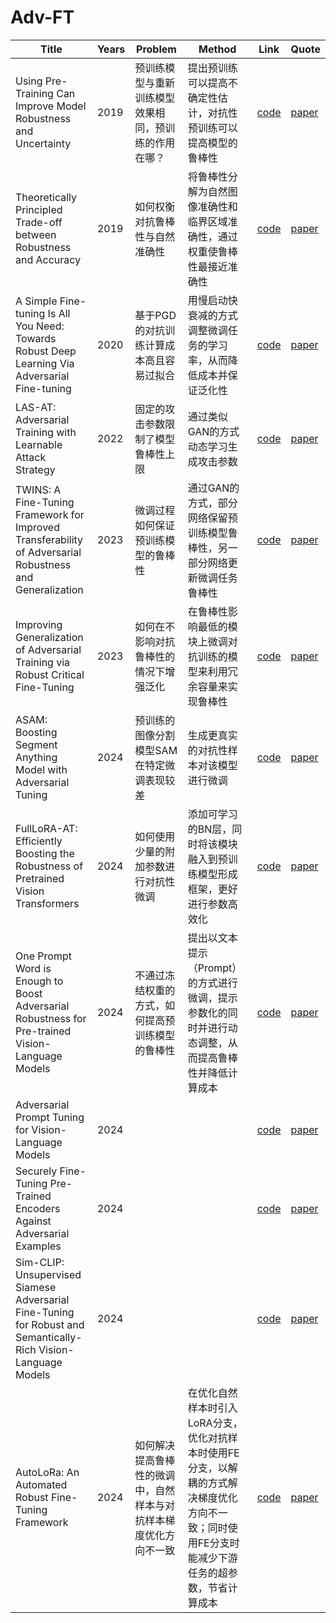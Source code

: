 # Adv-FT

| Title | Years | Problem | Method | Link | Quote |
| --- | --- | --- | --- | --- | --- |
| Using Pre-Training Can Improve Model Robustness and Uncertainty | 2019 | 预训练模型与重新训练模型效果相同，预训练的作用在哪？ | 提出预训练可以提高不确定性估计，对抗性预训练可以提高模型的鲁棒性 | [code](https://github.com/hendrycks/pre-training) | [paper](https://arxiv.org/pdf/1901.09960) |
| Theoretically Principled Trade-off between Robustness and Accuracy | 2019 | 如何权衡对抗鲁棒性与自然准确性 | 将鲁棒性分解为自然图像准确性和临界区域准确性，通过权重使鲁棒性最接近准确性 | [code](https://github.com/yaodongyu/TRADES) | [paper](https://arxiv.org/pdf/1901.08573) |
| A Simple Fine-tuning Is All You Need: Towards Robust Deep Learning Via Adversarial Fine-tuning | 2020 | 基于PGD的对抗训练计算成本高且容易过拟合 | 用慢启动快衰减的方式调整微调任务的学习率，从而降低成本并保证泛化性 | [code]() | [paper](https://arxiv.org/pdf/2012.13628) |
| LAS-AT: Adversarial Training with Learnable Attack Strategy | 2022 | 固定的攻击参数限制了模型鲁棒性上限 | 通过类似GAN的方式动态学习生成攻击参数 | [code](https://github.com/jiaxiaojunQAQ/LAS-AT) | [paper](https://arxiv.org/pdf/2203.06616) |
| TWINS: A Fine-Tuning Framework for Improved Transferability of Adversarial Robustness and Generalization | 2023 | 微调过程如何保证预训练模型的鲁棒性 | 通过GAN的方式，部分网络保留预训练模型鲁棒性，另一部分网络更新微调任务鲁棒性 | [code](https://github.com/ziquanliu/CVPR2023-TWINS) | [paper](https://arxiv.org/pdf/2303.11135) |
| Improving Generalization of Adversarial Training via Robust Critical Fine-Tuning | 2023 | 如何在不影响对抗鲁棒性的情况下增强泛化 | 在鲁棒性影响最低的模块上微调对抗训练的模型来利用冗余容量来实现鲁棒性 | [code](https://github.com/microsoft/robustlearn) | [paper](https://arxiv.org/pdf/2308.02533) |
| ASAM: Boosting Segment Anything Model with Adversarial Tuning | 2024 | 预训练的图像分割模型SAM在特定微调表现较差 | 生成更真实的对抗性样本对该模型进行微调 | [code]() | [paper](https://arxiv.org/pdf/2405.00256) |
| FullLoRA-AT: Efficiently Boosting the Robustness of Pretrained Vision Transformers | 2024 | 如何使用少量的附加参数进行对抗性微调 | 添加可学习的BN层，同时将该模块融入到预训练模型形成框架，更好进行参数高效化 | [code](https://github.com/luckybird1994/ASAM) | [paper](https://arxiv.org/pdf/2401.01752) |
| One Prompt Word is Enough to Boost Adversarial Robustness for Pre-trained Vision-Language Models | 2024 | 不通过冻结权重的方式，如何提高预训练模型的鲁棒性 | 提出以文本提示（Prompt）的方式进行微调，提示参数化的同时并进行动态调整，从而提高鲁棒性并降低计算成本 | [code](https://github.com/TreeLLi/APT) | [paper](https://arxiv.org/pdf/2403.01849) |
| Adversarial Prompt Tuning for Vision-Language Models | 2024 |  |  | [code](https://github.com/jiamingzhang94/Adversarial-Prompt-Tuning) | [paper](https://arxiv.org/pdf/2311.11261) |
| Securely Fine-Tuning Pre-Trained Encoders Against Adversarial Examples | 2024 |  |  | [code]() | [paper](https://arxiv.org/pdf/2403.10801) |
| Sim-CLIP: Unsupervised Siamese Adversarial Fine-Tuning for Robust and Semantically-Rich Vision-Language Models | 2024 |  |  | [code]() | [paper](https://arxiv.org/pdf/2407.14971) |
| AutoLoRa: An Automated Robust Fine-Tuning Framework | 2024 | 如何解决提高鲁棒性的微调中，自然样本与对抗样本梯度优化方向不一致 | 在优化自然样本时引入LoRA分支，优化对抗样本时使用FE分支，以解耦的方式解决梯度优化方向不一致；同时使用FE分支时能减少下游任务的超参数，节省计算成本 | [code](https://github.com/GodXuxilie/RobustSSL_Benchmark/tree/main/Finetuning_Methods/AutoLoRa) | [paper](https://arxiv.org/pdf/2310.01818) |
